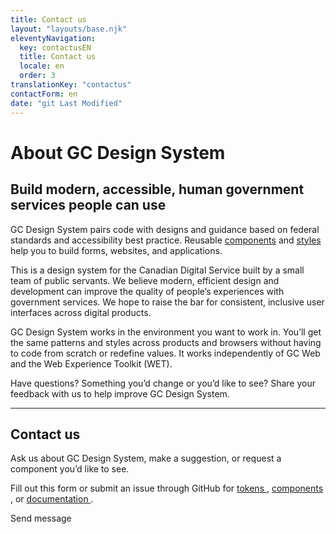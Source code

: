 ```yaml
---
title: Contact us
layout: "layouts/base.njk"
eleventyNavigation:
  key: contactusEN
  title: Contact us
  locale: en
  order: 3
translationKey: "contactus"
contactForm: en
date: "git Last Modified"
---
```


# About GC Design System

<h2 class="container-md mt-500 mb-400">Build modern, accessible, human government services people can use</h2>

GC Design System pairs code with designs and guidance based on federal standards and accessibility best practice. Reusable [components](/en/components/) and [styles](/en/foundations/) help you to build forms, websites, and applications.

This is a design system for the Canadian Digital Service built by a small team of public servants. We believe modern, efficient design and development can improve the quality of people’s experiences with government services. We hope to raise the bar for consistent, inclusive user interfaces across digital products.

GC Design System works in the environment you want to work in. You’ll get the same patterns and styles across products and browsers without having to code from scratch or redefine values. It works independently of GC Web and the Web Experience Toolkit (WET).

Have questions? Something you’d change or you’d like to see? Share your feedback with us to help improve GC Design System.

<hr class="my-500" />

## Contact us

Ask us about GC Design System, make a suggestion, or request a component you’d like to see.

Fill out this form or submit an issue through GitHub for <a href="https://github.com/cds-snc/gcds-tokens" target="_blank">tokens <gcds-icon name="external-link" label="Opens in a new tab." margin-left="100" /></span></a>, <a href="https://github.com/cds-snc/gcds-components" target="_blank">components <gcds-icon name="external-link" label="Opens in a new tab." margin-left="100" /></span></a>, or <a href="https://github.com/cds-snc/gcds-docs" target="_blank">documentation <gcds-icon name="external-link" label="Opens in a new tab." margin-left="100" /></span></a>.

<form class="my-500 contact-us-form" name="contactEN" method="post">
  <input type="hidden" name="form-name" value="contactEN" />
  <gcds-input type="text" input-id="name" label="Full name" size="30" required></gcds-input>
  <gcds-input type="email" input-id="email" label="Email address" size="30" required></gcds-input>
  <gcds-textarea label="Message" textarea-id="message" hint="Write your question or comment." required></gcds-textarea>
  <div hidden>
    <gcds-input type="text" input-id="bot-field" label="bot"></gcds-input>
  </div>
  <gcds-button button-role="primary" button-type="submit">
    Send message
  </gcds-button>
</form>
